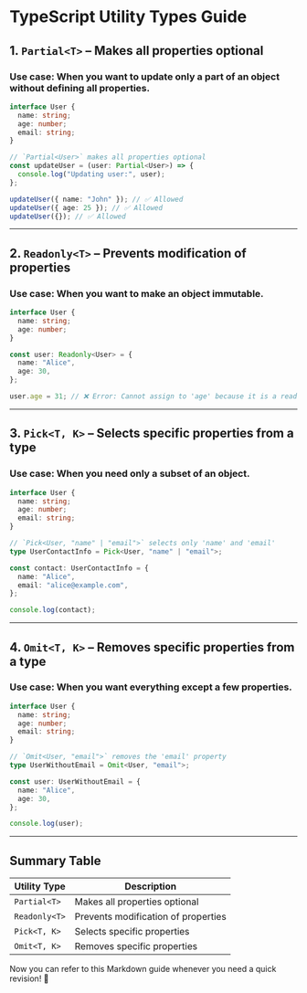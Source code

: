 # TypeScript Utility Types Guide

## 1. `Partial<T>` – Makes all properties optional

### **Use case:** When you want to update only a part of an object without defining all properties.

```ts
interface User {
  name: string;
  age: number;
  email: string;
}

// `Partial<User>` makes all properties optional
const updateUser = (user: Partial<User>) => {
  console.log("Updating user:", user);
};

updateUser({ name: "John" }); // ✅ Allowed
updateUser({ age: 25 }); // ✅ Allowed
updateUser({}); // ✅ Allowed
```

---

## 2. `Readonly<T>` – Prevents modification of properties

### **Use case:** When you want to make an object immutable.

```ts
interface User {
  name: string;
  age: number;
}

const user: Readonly<User> = {
  name: "Alice",
  age: 30,
};

user.age = 31; // ❌ Error: Cannot assign to 'age' because it is a read-only property.
```

---

## 3. `Pick<T, K>` – Selects specific properties from a type

### **Use case:** When you need only a subset of an object.

```ts
interface User {
  name: string;
  age: number;
  email: string;
}

// `Pick<User, "name" | "email">` selects only 'name' and 'email'
type UserContactInfo = Pick<User, "name" | "email">;

const contact: UserContactInfo = {
  name: "Alice",
  email: "alice@example.com",
};

console.log(contact);
```

---

## 4. `Omit<T, K>` – Removes specific properties from a type

### **Use case:** When you want everything **except** a few properties.

```ts
interface User {
  name: string;
  age: number;
  email: string;
}

// `Omit<User, "email">` removes the 'email' property
type UserWithoutEmail = Omit<User, "email">;

const user: UserWithoutEmail = {
  name: "Alice",
  age: 30,
};

console.log(user);
```

---

## Summary Table

| Utility Type  | Description |
|--------------|-------------|
| `Partial<T>` | Makes all properties optional |
| `Readonly<T>` | Prevents modification of properties |
| `Pick<T, K>` | Selects specific properties |
| `Omit<T, K>` | Removes specific properties |

Now you can refer to this Markdown guide whenever you need a quick revision! 🚀
